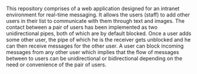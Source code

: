 This repository comprises of a web application designed for an intranet environment for real-time messaging. It allows the users (staff) to add other users in their list to communicate with them through text and images. The contact between a pair of users has been implemented as two unidirectional pipes, both of which are by default blocked. Once a user adds some other user, the pipe of which he is the receiver gets unblocked and he can then receive messages for the other user. A user can block incoming messages from any other user which implies that the flow of messages between to users can be unidirectional or bidirectional depending on the need or convenience of the pair of users.
